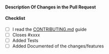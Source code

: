 <!--
Thank you for contributing with a pull request!
Please ensure you have taken a look at the contribution guidelines before proceeding:

https://github.com/ioos/ioos-python-package-skeleton/blob/main/CONTRIBUTING.md
-->

#### Description Of Changes in the Pull Request

<!--
Feel free to remove the items are not relevant to your change in the check-list below.

Try to use keywords (e.g., Fixes, Closes) to create link to the issues or pull
requests you resolved, so that they will automatically be closed when your pull
request is merged. See https://github.com/blog/1506-closing-issues-via-pull-requests
-->

#### Checklist

- [ ] I read the [CONTRIBUTING.md](https://github.com/ioos/ioos-python-package-skeleton/blob/main/CONTRIBUTING.md) guide
- [ ] Closes #xxxx
- [ ] Added Tests
- [ ] Added Documented of the changes/features
